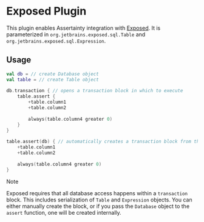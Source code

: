 # Exposed Plugin

This plugin enables Assertainty integration with [Exposed](https://jetbrains.github.io/Exposed/home.html).
It is parameterized in `org.jetbrains.exposed.sql.Table` and `org.jetbrains.exposed.sql.Expression`.

## Usage

```Kotlin
val db = // create Database object
val table = // create Table object
    
db.transaction { // opens a transaction block in which to execute
    table.assert {
        +table.column1
        +table.column2
        
        always(table.column4 greater 0)
    }
}    
    
table.assert(db) { // automatically creates a transaction block from the db object in which to execute
    +table.column1
    +table.column2
    
    always(table.column4 greater 0)
}
```

> [!NOTE]
> Exposed requires that all database access happens within a `transaction` block. 
> This includes serialization of `Table` and `Expression` objects.
> You can either manually create the block, or if you pass the `Database` object to the `assert` function, one will be created internally.